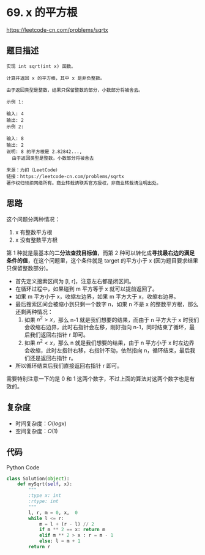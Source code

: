 # 69. x 的平方根

https://leetcode-cn.com/problems/sqrtx

## 题目描述

```
实现 int sqrt(int x) 函数。

计算并返回 x 的平方根，其中 x 是非负整数。

由于返回类型是整数，结果只保留整数的部分，小数部分将被舍去。

示例 1:

输入: 4
输出: 2
示例 2:

输入: 8
输出: 2
说明: 8 的平方根是 2.82842...,
  由于返回类型是整数，小数部分将被舍去

来源：力扣（LeetCode）
链接：https://leetcode-cn.com/problems/sqrtx
著作权归领扣网络所有。商业转载请联系官方授权，非商业转载请注明出处。
```

## 思路

这个问题分两种情况：

1. x 有整数平方根
2. x 没有整数平方根

第 1 种就是最基本的**二分法查找目标值**，而第 2 种可以转化成**寻找最右边的满足条件的值**，在这个问题里，这个条件就是 target 的平方小于 x (因为题目要求结果只保留整数部分)。

-   首先定义搜索区间为 [l, r]，注意左右都是闭区间。
-   在循环过程中，如果碰到 m 平方等于 x 就可以提前返回了。
-   如果 m 平方小于 x，收缩左边界，如果 m 平方大于 x，收缩右边界。
-   最后搜索区间会被缩小到只剩一个数字 n，如果 n 不是 x 的整数平方根，那么还剩两种情况：
    1. 如果 $n^2 > x$，那么 n-1 就是我们想要的结果，而由于 n 平方大于 x 时我们会收缩右边界，此时右指针会左移，刚好指向 n-1，同时结束了循环，最后我们返回右指针 r 即可。
    2. 如果 $n^2 < x$，那么 n 就是我们想要的结果，由于 n 平方小于 x 时左边界会收缩，此时左指针右移，右指针不动，依然指向 n，循环结束，最后我们还是返回右指针 r。
-   所以循环结束后我们直接返回右指针 r 即可。

需要特别注意一下的是 0 和 1 这两个数字，不过上面的算法对这两个数字也是有效的。

## 复杂度

-   时间复杂度：$O(logx)$
-   空间复杂度：$O(1)$

## 代码

Python Code

```py
class Solution(object):
    def mySqrt(self, x):
        """
        :type x: int
        :rtype: int
        """
        l, r, m = 0, x,  0
        while l <= r:
            m = l + (r - l) // 2
            if m ** 2 == x: return m
            elif m ** 2 > x : r = m - 1
            else: l = m + 1
        return r
```
